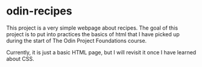 # odin-recipes

This project is a very simple webpage about recipes. The goal of this project is to put into practices the basics of html that I have picked up during the start of The Odin Project Foundations course.

Currently, it is just a basic HTML page, but I will revisit it once I have learned about CSS.